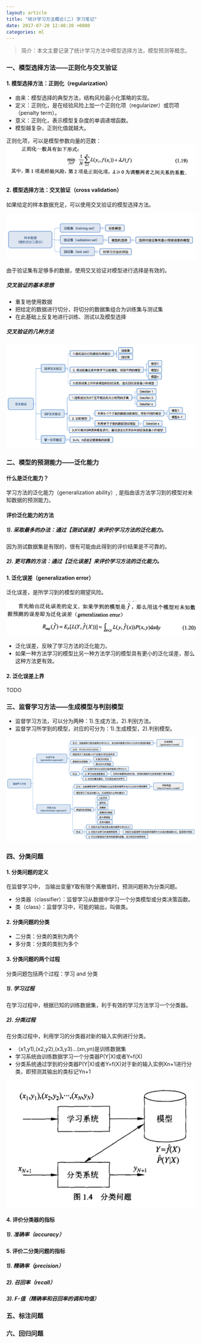 ```yaml
---
layout: article 
title: "统计学习方法概论(二) 学习笔记"
date: 2017-07-20 12:48:20 +0800
categories: ml
---
```

>简介：本文主要记录了统计学习方法中模型选择方法，模型预测等概念。

### 一、模型选择方法——正则化与交叉验证
#### 1. 模型选择方法：正则化（regularization）
- 由来：模型选择的典型方法，结构风险最小化策略的实现。
- 定义：正则化，是在经验风险上加一个正则化项（regularizer）或罚项（penalty term）。
- 意义：正则化，表示模型复杂度的单调递增函数。
- 模型越复杂，正则化值就越大。

正则化项，可以是模型参数向量的范数：<br/>
![正则化项](https://github.com/sandysuehe/sandysuehe.github.io/blob/master/images/正则化项.png?raw=true)


#### 2. 模型选择方法：交叉验证（cross validation）
如果给定的样本数据充足，可以使用交叉验证的模型选择方法。

![样本切分](https://github.com/sandysuehe/sandysuehe.github.io/blob/master/images/样本切分.png?raw=true)

由于验证集有足够多的数据，使用交叉验证对模型进行选择是有效的。

##### 交叉验证的基本思想
- 重复地使用数据
- 把给定的数据进行切分，将切分的数据集组合为训练集与测试集
- 在此基础上反复地进行训练、测试以及模型选择

##### 交叉验证的几种方法
![交叉验证](https://github.com/sandysuehe/sandysuehe.github.io/blob/master/images/交叉验证.png?raw=true)

### 二、模型的预测能力——泛化能力
#### 什么是泛化能力？
学习方法的泛化能力（generalization ability）, 是指由该方法学习到的模型对未知数据的预测能力。

#### 评价泛化能力的方法
##### 1). 采取最多的办法：通过【测试误差】来评价学习方法的泛化能力。
因为测试数据集是有限的，很有可能由此得到的评价结果是不可靠的。

##### 2). 更可靠的方法：通过【泛化误差】来评价学习方法的泛化能力。

#### 1. 泛化误差（generalization error）

泛化误差，是所学习到的模型的期望风险。

![泛化误差](https://github.com/sandysuehe/sandysuehe.github.io/blob/master/images/泛化误差.png?raw=true)

- 泛化误差，反映了学习方法的泛化能力。
- 如果一种方法学习的模型比另一种方法学习的模型具有更小的泛化误差，那么这种方法更有效。


#### 2. 泛化误差上界

TODO

### 三、监督学习方法——生成模型与判别模型
- 监督学习方法，可以分为两种：1).生成方法，2).判别方法。
- 监督学习所学到的模型，对应的可分为：1).生成模型，2).判别模型。

![生成方法和判别方法](https://github.com/sandysuehe/sandysuehe.github.io/blob/master/images/生成方法和判别方法.png?raw=true)

### 四、分类问题
#### 1. 分类问题的定义
在监督学习中， 当输出变量Y取有限个离散值时，预测问题称为分类问题。

- 分类器（classifier）：监督学习从数据中学习一个分类模型或分类决策函数。
- 类（class）：监督学习中，可能的输出，叫做类。

#### 2. 分类问题的分类
- 二分类：分类的类别为两个
- 多分类：分类的类别为多个

#### 3. 分类问题的两个过程
分类问题包括两个过程：学习 and 分类

##### 1). 学习过程
在学习过程中，根据已知的训练数据集，利于有效的学习方法学习一个分类器。

##### 2). 分类过程
在分类过程中，利用学习的分类器对新的输入实例进行分类。

- （x1,y1),(x2,y2),(x3,y3)...(xn,yn)是训练数据集
-  学习系统由训练数据学习一个分类器P(Y|X)或者Y=f(X)
-  分类系统通过学到的分类器P(Y|X)或者Y=f(X)对于新的输入实例Xn+1进行分类，即预测其输出的类标记Yn+1

![分类问题](https://github.com/sandysuehe/sandysuehe.github.io/blob/master/images/分类问题.png?raw=true)

#### 4. 评价分类器的指标
##### 1). 准确率（accuracy）

#### 5. 评价二分类问题的指标
##### 1). 精确率（precision）
##### 2). 召回率（recall）
##### 3). F-值（精确率和召回率的调和均值）

### 五、标注问题
### 六、回归问题
